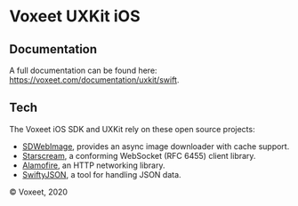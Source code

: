 # Voxeet UXKit iOS

## Documentation

A full documentation can be found here: https://voxeet.com/documentation/uxkit/swift.

## Tech

The Voxeet iOS SDK and UXKit rely on these open source projects:

* [SDWebImage](https://github.com/SDWebImage/SDWebImage), provides an async image downloader with cache support.
* [Starscream](https://github.com/daltoniam/Starscream), a conforming WebSocket (RFC 6455) client library.
* [Alamofire](https://github.com/Alamofire/Alamofire), an HTTP networking library.
* [SwiftyJSON](https://github.com/SwiftyJSON/SwiftyJSON), a tool for handling JSON data.

© Voxeet, 2020
